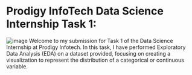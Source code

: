 # Prodigy InfoTech Data Science Internship Task 1:
![image](https://github.com/user-attachments/assets/4846dad5-4c88-40d7-9c54-3c867a51056b)
Welcome to my submission for Task 1 of the Data Science Internship at Prodigy Infotech. In this task, I have performed Exploratory Data Analysis (EDA) on a dataset provided, focusing on creating a visualization to represent the distribution of a categorical or continuous variable.
